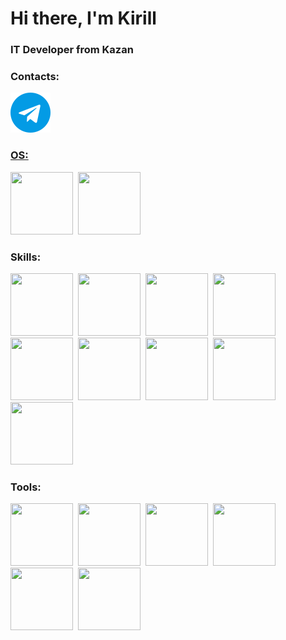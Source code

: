 <div id = "header" align = "centre">
    <h1>Hi there, I'm Kirill</h1>
    <h3>IT Developer from Kazan</h3>
</div>
<div id="socials" align="left">
    <h3>Contacts:</h3>
    <a href="https://t.me/Kirill050905">
        <img src="telegram (2).png" alt="Telegram"/>
    </a>
</div>
<div>
    <h3><u>OS:</u></h3>
    <img src="https://cdn.jsdelivr.net/gh/devicons/devicon@latest/icons/windows11/windows11-original.svg" width="100" height="100"/>&nbsp;
    <img src="https://cdn.jsdelivr.net/gh/devicons/devicon@latest/icons/linux/linux-original.svg" width="100" height="100"/>&nbsp;
    <h3>Skills:</h3>
    <img src="https://cdn.jsdelivr.net/gh/devicons/devicon@latest/icons/c/c-original.svg" width="100" height="100"/>&nbsp;
    <img src="https://cdn.jsdelivr.net/gh/devicons/devicon@latest/icons/cplusplus/cplusplus-original.svg"" width="100" height="100"/>&nbsp;
    <img src="https://cdn.jsdelivr.net/gh/devicons/devicon@latest/icons/csharp/csharp-original.svg" width="100" height="100"/>&nbsp;
    <img src="https://cdn.jsdelivr.net/gh/devicons/devicon@latest/icons/python/python-original-wordmark.svg"  width="100" height="100"/>&nbsp;
    <img src="https://cdn.jsdelivr.net/gh/devicons/devicon@latest/icons/anaconda/anaconda-original-wordmark.svg" width="100" height="100"/>&nbsp;
    <img src="https://cdn.jsdelivr.net/gh/devicons/devicon@latest/icons/postgresql/postgresql-original-wordmark.svg" width="100" height="100"/>&nbsp;
    <img src="https://cdn.jsdelivr.net/gh/devicons/devicon@latest/icons/bash/bash-original.svg"  width="100" height="100"/>&nbsp
    <img src="https://cdn.jsdelivr.net/gh/devicons/devicon@latest/icons/jupyter/jupyter-original-wordmark.svg"  width="100" height="100"/>&nbsp
    <img src="https://cdn.jsdelivr.net/gh/devicons/devicon@latest/icons/arduino/arduino-original-wordmark.svg"  width="100" height="100"/>&nbsp
    <h3>Tools:</h3>
    <img src="https://cdn.jsdelivr.net/gh/devicons/devicon@latest/icons/vscode/vscode-original.svg" width="100" height="100"/>&nbsp;
    <img src="https://cdn.jsdelivr.net/gh/devicons/devicon@latest/icons/pycharm/pycharm-original.svg" width="100" height="100"/>&nbsp;
    <img src="https://cdn.jsdelivr.net/gh/devicons/devicon@latest/icons/clion/clion-original.svg" width="100" height="100"/>&nbsp;
    <img src="https://cdn.jsdelivr.net/gh/devicons/devicon@latest/icons/docker/docker-original-wordmark.svg" width="100" height="100"/>&nbsp;
    <img src="https://cdn.jsdelivr.net/gh/devicons/devicon@latest/icons/ubuntu/ubuntu-original-wordmark.svg" width="100" height="100"/>&nbsp;
    <img src="https://cdn.jsdelivr.net/gh/devicons/devicon@latest/icons/git/git-original-wordmark.svg" width="100" height="100"/>&nbsp;


</div>
